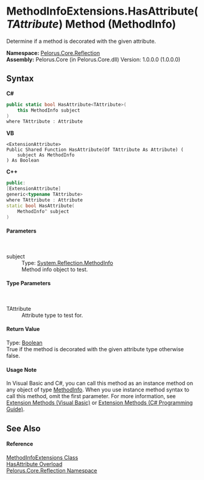 # MethodInfoExtensions.HasAttribute(*TAttribute*) Method (MethodInfo)
 

Determine if a method is decorated with the given attribute.

**Namespace:**&nbsp;<a href="7183AF8D">Pelorus.Core.Reflection</a><br />**Assembly:**&nbsp;Pelorus.Core (in Pelorus.Core.dll) Version: 1.0.0.0 (1.0.0.0)

## Syntax

**C#**<br />
``` C#
public static bool HasAttribute<TAttribute>(
	this MethodInfo subject
)
where TAttribute : Attribute

```

**VB**<br />
``` VB
<ExtensionAttribute>
Public Shared Function HasAttribute(Of TAttribute As Attribute) ( 
	subject As MethodInfo
) As Boolean
```

**C++**<br />
``` C++
public:
[ExtensionAttribute]
generic<typename TAttribute>
where TAttribute : Attribute
static bool HasAttribute(
	MethodInfo^ subject
)
```


#### Parameters
&nbsp;<dl><dt>subject</dt><dd>Type: <a href="http://msdn2.microsoft.com/en-us/library/1wa35kh5" target="_blank">System.Reflection.MethodInfo</a><br />Method info object to test.</dd></dl>

#### Type Parameters
&nbsp;<dl><dt>TAttribute</dt><dd>Attribute type to test for.</dd></dl>

#### Return Value
Type: <a href="http://msdn2.microsoft.com/en-us/library/a28wyd50" target="_blank">Boolean</a><br />True if the method is decorated with the given attribute type otherwise false.

#### Usage Note
In Visual Basic and C#, you can call this method as an instance method on any object of type <a href="http://msdn2.microsoft.com/en-us/library/1wa35kh5" target="_blank">MethodInfo</a>. When you use instance method syntax to call this method, omit the first parameter. For more information, see <a href="http://msdn.microsoft.com/en-us/library/bb384936.aspx">Extension Methods (Visual Basic)</a> or <a href="http://msdn.microsoft.com/en-us/library/bb383977.aspx">Extension Methods (C# Programming Guide)</a>.

## See Also


#### Reference
<a href="60961FD4">MethodInfoExtensions Class</a><br /><a href="77CDCB2B">HasAttribute Overload</a><br /><a href="7183AF8D">Pelorus.Core.Reflection Namespace</a><br />